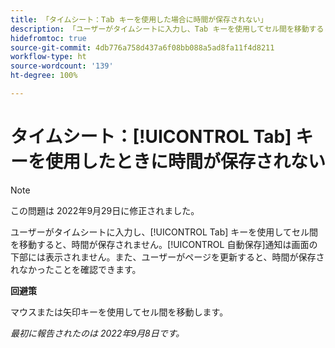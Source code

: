 ```yaml
---
title: 「タイムシート：Tab キーを使用した場合に時間が保存されない」
description: 「ユーザーがタイムシートに入力し、Tab キーを使用してセル間を移動すると、時間が保存されません。自動保存通知は画面の下部には表示されません。また、ユーザーがページを更新すると、時間が保存されなかったことを確認できます。」
hidefromtoc: true
source-git-commit: 4db776a758d437a6f08bb088a5ad8fa11f4d8211
workflow-type: ht
source-wordcount: '139'
ht-degree: 100%

---
```



# タイムシート：[!UICONTROL Tab] キーを使用したときに時間が保存されない

>[!NOTE]
>
>この問題は 2022年9月29日に修正されました。

ユーザーがタイムシートに入力し、[!UICONTROL Tab] キーを使用してセル間を移動すると、時間が保存されません。[!UICONTROL 自動保存]通知は画面の下部には表示されません。また、ユーザーがページを更新すると、時間が保存されなかったことを確認できます。

**回避策**

マウスまたは矢印キーを使用してセル間を移動します。

_最初に報告されたのは 2022年9月8日です。_

